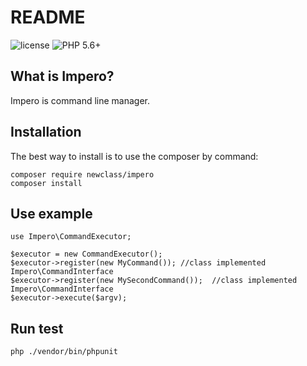 README
======

![license](https://img.shields.io/packagist/l/bafs/via.svg?style=flat-square)
![PHP 5.6+](https://img.shields.io/badge/PHP-5.6+-brightgreen.svg?style=flat-square)

What is Impero?
-----------------

Impero is command line manager.

Installation
------------

The best way to install is to use the composer by command:

    composer require newclass/impero
    composer install

Use example
-------------
    use Impero\CommandExecutor;
    
    $executor = new CommandExecutor();
    $executor->register(new MyCommand()); //class implemented Impero\CommandInterface
    $executor->register(new MySecondCommand());  //class implemented Impero\CommandInterface
    $executor->execute($argv);
    
Run test
-------------
    php ./vendor/bin/phpunit
